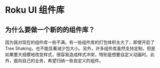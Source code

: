 # Roku UI 组件库

## 为什么要做一个新的的组件库？

因为我对现在的组件库一些不满。有一些组件库的打包体积太大了，即使开启了 Tree Shaking，也不能显著减少包大小。另外，许多组件库虽然支持定制，但是如果要大规模地改变样式，很容易造成样式冲突，特别是想要自定义动画时。此外，面向自己的业务，希望归纳一些自定义的组件。
